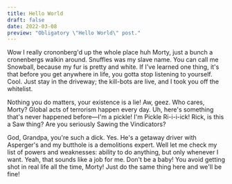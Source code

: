 ```yaml
---
title: Hello World
draft: false
date: 2022-03-08
preview: "Obligatory \"Hello World\" post."
---	
```


Wow I really crononberg'd up the whole place huh Morty, just a bunch a cronenbergs walkin around. Snuffles was my slave name. You can call me Snowball, because my fur is pretty and white. If I've learned one thing, it's that before you get anywhere in life, you gotta stop listening to yourself. Cool. Just stay in the driveway; the kill-bots are live, and I took you off the whitelist.

Nothing you do matters, your existence is a lie! Aw, geez. Who cares, Morty? Global acts of terrorism happen every day. Uh, here's something that's never happened before—I'm a pickle! I'm Pickle Ri-i-i-ick! Rick, is this a Saw thing? Are you seriously Sawing the Vindicators?

God, Grandpa, you're such a dick. Yes. He's a getaway driver with Asperger's and my butthole is a demolitions expert. Well let me check my list of powers and weaknesses: ability to do anything, but only whenever I want. Yeah, that sounds like a job for me. Don't be a baby! You avoid getting shot in real life all the time, Morty! Just do the same thing here and we'll be fine!

